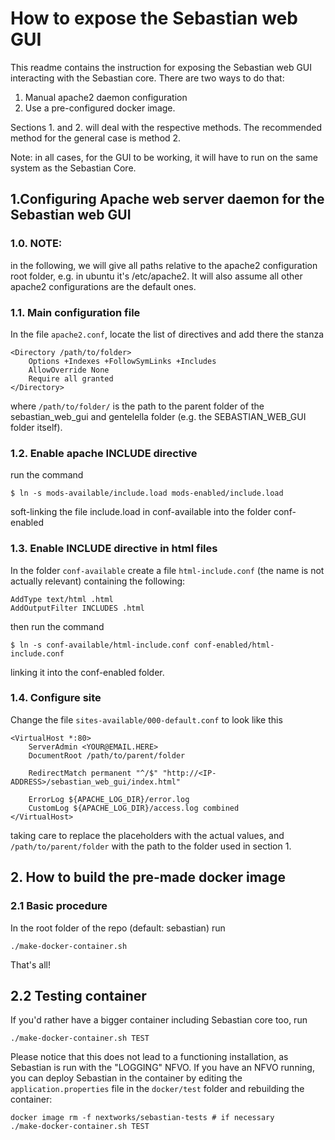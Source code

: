 # How to expose the Sebastian web GUI

This readme contains the instruction for exposing the Sebastian web GUI interacting with the Sebastian core.
There are two ways to do that:
1. Manual apache2 daemon configuration
2. Use a pre-configured docker image.

Sections 1. and 2. will deal with the respective methods. The recommended method for the general case is
method 2.

Note: in all cases, for the GUI to be working, it will have to run on the same system as the Sebastian Core.

## 1.Configuring Apache web server daemon for the Sebastian web GUI

### 1.0. NOTE:
in the following, we will give all paths relative to the apache2 configuration root folder,
e.g. in ubuntu it's /etc/apache2. It will also assume all other apache2 configurations are the default
ones.

### 1.1. Main configuration file

In the file `apache2.conf`, locate the list of <Directory/> directives and add
there the stanza

```
<Directory /path/to/folder>
	Options +Indexes +FollowSymLinks +Includes
	AllowOverride None
	Require all granted
</Directory>
```

where `/path/to/folder/` is the path to the parent folder of the sebastian_web_gui and gentelella folder
(e.g. the SEBASTIAN_WEB_GUI folder itself).

### 1.2. Enable apache INCLUDE directive

run the command
```
$ ln -s mods-available/include.load mods-enabled/include.load
```
soft-linking the file include.load in conf-available into the folder conf-enabled

### 1.3. Enable INCLUDE directive in html files

In the folder `conf-available` create a file `html-include.conf` (the name is not actually relevant)
containing the following:

```
AddType text/html .html
AddOutputFilter INCLUDES .html
```

then run the command
```
$ ln -s conf-available/html-include.conf conf-enabled/html-include.conf
```
linking it into the conf-enabled folder.

### 1.4. Configure site

Change the file `sites-available/000-default.conf` to look like this

```
<VirtualHost *:80>
	ServerAdmin <YOUR@EMAIL.HERE>
	DocumentRoot /path/to/parent/folder

	RedirectMatch permanent "^/$" "http://<IP-ADDRESS>/sebastian_web_gui/index.html"

	ErrorLog ${APACHE_LOG_DIR}/error.log
	CustomLog ${APACHE_LOG_DIR}/access.log combined
</VirtualHost>
```

taking care to replace the placeholders with the actual values, and `/path/to/parent/folder`
with the path to the folder used in section 1.

## 2. How to build the pre-made docker image

### 2.1 Basic procedure 

In the root folder of the repo (default: sebastian) run

```
./make-docker-container.sh
```

That's all!

## 2.2 Testing container

If you'd rather have a bigger container including Sebastian core too, run

```
./make-docker-container.sh TEST
```

Please notice that this does not lead to a functioning installation, as Sebastian is run with the "LOGGING" NFVO.
If you have an NFVO running, you can deploy Sebastian in the container by editing the `application.properties` file
in the `docker/test` folder and rebuilding the container:

```
docker image rm -f nextworks/sebastian-tests # if necessary
./make-docker-container.sh TEST 
```
